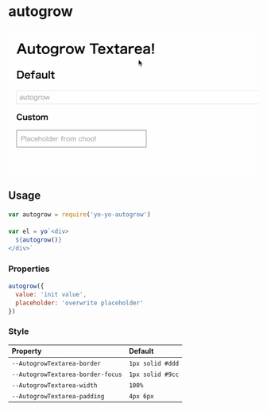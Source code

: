 # autogrow

![capture](capture.gif)

## Usage

```js
var autogrow = require('yo-yo-autogrow')

var el = yo`<div>
  ${autogrow()}
</div>`
```

### Properties

```js
autogrow({
  value: 'init value',
  placeholder: 'overwrite placeholder'
})
```

### Style

| Property | Default |
| :-- | :-- |
| `--AutogrowTextarea-border` | `1px solid #ddd` |
| `--AutogrowTextarea-border-focus` | `1px solid #9cc` |
| `--AutogrowTextarea-width` | `100%` |
| `--AutogrowTextarea-padding` | `4px 6px` |
